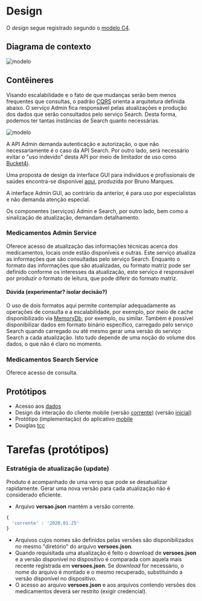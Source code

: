 # Design

O _design_ segue registrado segundo o [modelo C4](https://c4model.com/).

## Diagrama de contexto

![modelo](http://www.plantuml.com/plantuml/proxy?cache=no&src=https://raw.githubusercontent.com/kyriosdata/medicamentos/master/UML/c4-context.puml)

## Contêineres

Visando escalabilidade e o fato de que mudanças serão bem
menos frequentes que consultas, o padrão [CQRS](https://martinfowler.com/bliki/CQRS.html) orienta a arquitetura
definida abaixo. O serviço Admin fica responsável pelas
atualizações e produção dos dados que serão consultados
pelo serviço Search. Desta forma, podemos ter tantas
instâncias de Search quanto necessárias.

![modelo](http://www.plantuml.com/plantuml/proxy?cache=no&src=https://raw.githubusercontent.com/kyriosdata/medicamentos/master/UML/c4-container.puml)

A API Admin demanda autenticação e autorização, o que não necessariamente é o caso da API Search.
Por outro lado, será necessário evitar o "uso indevido"
desta API por meio de limitador de uso como [Bucket4j](https://github.com/vladimir-bukhtoyarov/bucket4j).

Uma proposta de design da interface GUI para indivíduos e profissionais de saúdes encontra-se disponível [aqui](https://xd.adobe.com/view/15d4b16b-5017-47b0-9fc9-3dc1e916f2b7-4087/?fullscreen), produzida por Bruno Marques.

A interface Admin GUI, ao contrário da anterior, é para uso
por especialistas e não demanda atenção especial.

Os componentes (serviços) Admin e Search, por outro lado,
bem como a sinalização de atualização, demandam detalhamento.

### Medicamentos Admin Service

Oferece acesso de atualização das informações técnicas acerca
dos medicamentos, locais onde estão disponíveis e outras.
Este serviço atualiza as informações que são consultadas
pelo serviço Search. Enquanto o formato das informações que são atualizadas, ou formato matriz pode ser definido conforme
os interesses da atualização, este serviço é responsável por
produzir o formato de leitura, que pode diferir do formato
matriz.

#### Dúvida (experimentar? isolar decisão?)

O uso de dois formatos aqui permite contemplar adequadamente
as operações de consulta e a escalabilidade, por exemplo,
por meio de cache disponibilizado via [MemoryDb](https://aws.amazon.com/memorydb/), por exemplo, ou similar. Também é possível disponibilizar dados em formato binário específico, carregado pelo serviço Search quando carregado ou até mesmo
gerar uma versão do serviço Search a cada atualização. Isto
tudo depende de uma noção do volume dos dados, o que não é
claro no momento.

### Medicamentos Search Service

Oferece acesso de consulta.

## Protótipos

- Acesso aos [dados](https://github.com/tonymfreitas/medicaments-tcc-ufg)
- Design da interação do cliente mobile (versão [corrente](https://xd.adobe.com/view/15d4b16b-5017-47b0-9fc9-3dc1e916f2b7-4087/?fullscreen)) (versão [inicial](https://github.com/doug1n/drugs-consultation))
- Protótipo (implementação) do aplicativo [mobile](https://github.com/doug1n/drugs-consultation-frontend)
- Douglas [tcc](documentos/tcc-douglas-vieira.pdf)

# Tarefas (protótipos)

### Estratégia de atualização (update)

Produto é acompanhado de uma verso que pode se desatualizar rapidamente. Gerar uma nova versão para cada atualização não é considerado eficiente.

- Arquivo **versao.json** mantém a versão corrente.

```javascript
{
  'corrente' : '2020.01.25'
}
```

- Arquivos cujos nomes são definidos pelas versões são disponibilizados no mesmo "diretório" do arquivo **versoes.json**.
- Quando requisitada uma atualização é feito o download de **versoes.json** e a versão disponível no dispositivo é comparada com aquela mais recente registrada em **versoes.json**. Se _download_ for necessário, o nome do arquivo é montado e o mesmo recuperado, substituindo a versão disponível no dispositivo.
- O acesso ao arquivo **versoes.json** e aos arquivos contendo versões dos medicamentos deverá ser restrito (exigir credencial).
